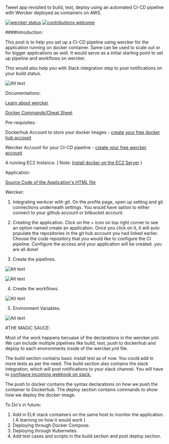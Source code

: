 Tweet app revisited to build, test, deploy using an automated CI-CD pipeline with Wercker deployed as containers on AWS.

[![wercker status](https://app.wercker.com/status/9cac93950da19c6b6ae466fc53458cd0/s/master "wercker status")](https://app.wercker.com/project/byKey/9cac93950da19c6b6ae466fc53458cd0)  [![contributions welcome](https://img.shields.io/badge/contributions-welcome-brightgreen.svg?style=flat)](https://github.com/dwyl/esta/issues)



####Introduction:

This post is to help you set up a CI-CD pipeline using wercker for the application running on docker container. Same can be used to scale out or for bigger applications as well. It would serve as a initial starting point to set up pipeline and workflows on wercker.

This would also help you with Slack integration step to post notifications on your build status. 

![Alt text](https://s3.us-east-2.amazonaws.com/devopscafe/arch-dia.jpg "App")

Documentations:

<a href="http://devcenter.wercker.com/docs/home">Learn about wercker</a>

<a href="https://www.docker.com/sites/default/files/Docker_CheatSheet_08.09.2016_0.pdf">Docker Commands/Cheat Sheet</a>

Pre-requisites: 

Dockerhub Account to store your docker images - <a href="https://hub.docker.com/">create your free docker hub account</a>

Wercker Account for your CI-CD pipeline - <a href="http://www.wercker.com/pricing">create your free wercker account</a>

A running EC2 Instance. ( Note: <a href="https://docs.docker.com/engine/installation/#prior-releases">Install docker on the EC2 Server</a> )


Application:

<a href="https://github.com/dockersamples/linux_tweet_app">Source Code of the Application's HTML file</a>

Wercker:

1. Integrating werkcer with git. 
On the profile page, open up setting and git connections underneath settings. You would have option to either connect to your github account or bitbucket account.

2. Creating the application. 
Click on the + icon on top right corner to see an option named create an application. Once you click on it, it will auto populate the repositories in the git hub account you had linked earlier. Choose the code repository that you would like to configure the CI pipeline. Configure the access and your application will be created. you are all done!

3. Create the pipelines. 

![Alt text](https://s3.us-east-2.amazonaws.com/devopscafe/pipelineJPG.JPG "Create")

![Alt text](https://s3.us-east-2.amazonaws.com/devopscafe/settings-for-pipeline.JPG "Settings")

4. Create the workflows. 

![Alt text](https://s3.us-east-2.amazonaws.com/devopscafe/workflows.JPG "Create")

5. Environment Variables.

![Alt text](https://s3.us-east-2.amazonaws.com/devopscafe/environment.JPG "Create")


#THE MAGIC SAUCE:

Most of the work happens becuase of the declarations in the wercker.yml. We can include multiple pipelines like build, test, push to dockerhub and deploy to each environments inside of the wercker.yml file.

The build section contains basic install test as of now. You could add in more tests as per the need. 
The build section also contains the slack integration, which will post notifications to your slack channel. 
You will have to  <a href="https://www.docker.com/sites/default/files/Docker_CheatSheet_08.09.2016_0.pdf">configure incoming webhook on slack.</a>

The push to docker contains the syntax declarations on how we push the container to Dockerhub.
The deploy section contains commands to show how we deploy the docker image. 


To Do's in future:

1. Add in ELK stack containers on the same host to monitor the application. ( A learning on how it would work )
2. Deploying through Docker Compose. 
3. Deploying through Kubernetes. 
4. Add test cases and scripts in the build section and post deploy section. 



